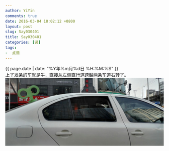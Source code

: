 ```yaml
---
author: YiYin
comments: true
date: 2016-03-04 18:02:12 +0800
layout: post
slug: Say030401
title: Say030401
categories: [说]
tags:
-  点滴
---
```

<div class="timestamp">{{ page.date | date: "%Y年%m月%d日 %H:%M:%S" }}</div>
<div class="saying">
上了发条的车就是牛，直接从左侧直行道跨越两条车道右转了。<br/>
<img src="/public/images/niuche.jpg"/>
</div>
